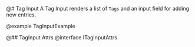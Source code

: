@# Tag Input
A Tag Input renders a list of `Tags` and an input field for adding new entries.

@example TagInputExample

@## TagInput Attrs
@interface ITagInputAttrs
